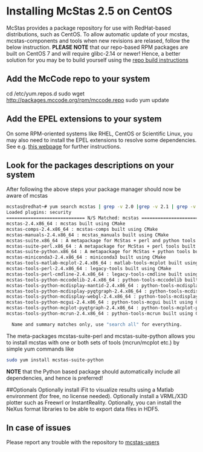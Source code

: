 # Installing McStas 2.5 on CentOS 

McStas provides a package repository for use with RedHat-based distributions, such as CentOS. To allow automatic update of your mcstas, mcstas-components and tools when new revisions are relased, follow the below instruction. **PLEASE NOTE** that our repo-based RPM packages are built on CentOS 7 and will require glibc-2.14 or newer! Hence, a better solution for you may be to build yourself using the [repo build instructions](https://github.com/McStasMcXtrace/McCode/wiki/Building-McStas-McXtrace)


## Add the McCode repo to your system
cd /etc/yum.repos.d
sudo wget http://packages.mccode.org/rpm/mccode.repo
sudo yum update

## Add the EPEL extensions to your system
On some RPM-oriented systems like RHEL, CentOS or Scientific Linux, you may also need to install the EPEL extensions to resolve some dependencies. See e.g. [this webpage](https://www.cyberciti.biz/faq/installing-rhel-epel-repo-on-centos-redhat-7-x/) for further instructions.


## Look for the packages descriptions on your system
After following the above steps your package manager should now be aware of mcstas

```bash
mcstas@redhat~# yum search mcstas | grep -v 2.0 |grep -v 2.1 | grep -v 2.2 | grep -v 2.3 | grep -v 2.4
Loaded plugins: security
============================= N/S Matched: mcstas ==============================
mcstas-2.4.x86_64 : mcstas built using CMake
mcstas-comps-2.4.x86_64 : mcstas-comps built using CMake
mcstas-manuals-2.4.x86_64 : mcstas_manuals built using CMake
mcstas-suite.x86_64 : A metapackage for McStas + perl and python tools built using CMake
mcstas-suite-perl.x86_64 : A metapackage for McStas + perl tools built using CMake
mcstas-suite-python.x86_64 : A metapackage for McStas + python tools built using CMake
mcstas-miniconda3-2.4.x86_64 : miniconda3 built using CMake
mcstas-tools-matlab-mcplot-2.4.x86_64 : matlab-tools-mcplot built using CMake
mcstas-tools-perl-2.4.x86_64 : legacy-tools built using CMake
mcstas-tools-perl-cmdline-2.4.x86_64 : legacy-tools-cmdline built using CMake
mcstas-tools-python-mccodelib-2.4.x86_64 : python-tools-mccodelib built using CMake
mcstas-tools-python-mcdisplay-mantid-2.4.x86_64 : python-tools-mcdisplay-mantid built using CMake
mcstas-tools-python-mcdisplay-pyqtgraph-2.4.x86_64 : python-tools-mcdisplay-pyqtgraph built using CMake
mcstas-tools-python-mcdisplay-webgl-2.4.x86_64 : python-tools-mcdisplay-webgl
mcstas-tools-python-mcgui-2.4.x86_64 : python-tools-mcgui built using CMake
mcstas-tools-python-mcplot-pyqtgraph-2.4.x86_64 : python-tools-mcplot-pyqtgraph built using CMake
mcstas-tools-python-mcrun-2.4.x86_64 : python-tools-mcrun built using CMake

  Name and summary matches only, use "search all" for everything.
```
The meta-packages mcstas-suite-perl and mcstas-suite-python allows you to install mcstas with one or both sets of tools (mcrun/mcplot etc.) by simple yum commands like

```bash
sudo yum install mcstas-suite-python
```

**NOTE** that the Python based package should automatically include
all dependencies, and hence is preferred!

##Optionals
Optionally install iFit to visualize results using a Matlab environment (for free, no license needed).
Optionally install a VRML/X3D plotter such as Freewrl or InstantReality.
Optionally, you can install the NeXus format libraries to be able to
export data files in HDF5.

## In case of issues
Please report any trouble with the repository to [mcstas-users](mailto:mcstas-users@mcstas.org)

